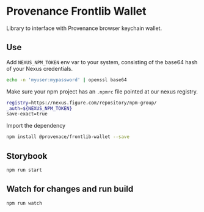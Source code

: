# Provenance Frontlib Wallet

Library to interface with Provenance browser keychain wallet.

## Use

Add `NEXUS_NPM_TOKEN` env var to your system, consisting of the base64 hash of your Nexus credentials.

```bash
echo -n 'myuser:mypassword' | openssl base64
```

Make sure your npm project has an `.npmrc` file pointed at our nexus registry.

```bash
registry=https://nexus.figure.com/repository/npm-group/
_auth=${NEXUS_NPM_TOKEN}
save-exact=true
```

Import the dependency

```bash
npm install @provenace/frontlib-wallet --save
```

## Storybook

```bash
npm run start
```

## Watch for changes and run build

```bash
npm run watch
```
